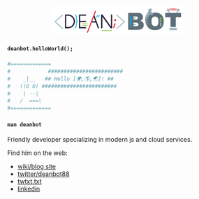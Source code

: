<p align="center">
  <img src="https://github.com/deanbot/deanbot/raw/master/deanbot-logo.png" width="60%" >
</p>

#### `deanbot.helloWorld();`

```sh
#=============
#            ########################
#    _|__   ## Hello [🌍,🌎,🌏]! ##
#   ((O O) ########################
#    | --|
#   /  ===\
#=============
```

#### `man deanbot`

Friendly developer specializing in modern js and cloud services.

Find him on the web:

- [wiki/blog site](https://spiritedrefactor.net)
- [twitter/deanbot88](https://twitter.com/deanbot88)
- [twtxt.txt](https://spiritedrefactor.net/twtxt.txt)
- [linkedin](https://www.linkedin.com/in/deanverleger)
